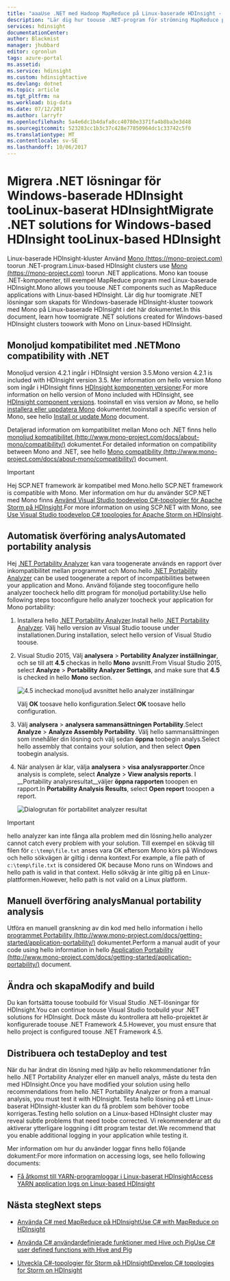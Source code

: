 ```yaml
---
title: "aaaUse .NET med Hadoop MapReduce på Linux-baserade HDInsight - Azure | Microsoft Docs"
description: "Lär dig hur toouse .NET-program för strömning MapReduce på Linux-baserade HDInsight."
services: hdinsight
documentationCenter: 
author: Blackmist
manager: jhubbard
editor: cgronlun
tags: azure-portal
ms.assetid: 
ms.service: hdinsight
ms.custom: hdinsightactive
ms.devlang: dotnet
ms.topic: article
ms.tgt_pltfrm: na
ms.workload: big-data
ms.date: 07/12/2017
ms.author: larryfr
ms.openlocfilehash: 5a4e6dc1b4dafa8cc40780e3371fa4b8ba3e3d48
ms.sourcegitcommit: 523283cc1b3c37c428e77850964dc1c33742c5f0
ms.translationtype: MT
ms.contentlocale: sv-SE
ms.lasthandoff: 10/06/2017
---
```

# <a name="migrate-net-solutions-for-windows-based-hdinsight-toolinux-based-hdinsight"></a><span data-ttu-id="f3675-103">Migrera .NET lösningar för Windows-baserade HDInsight tooLinux-baserat HDInsight</span><span class="sxs-lookup"><span data-stu-id="f3675-103">Migrate .NET solutions for Windows-based HDInsight tooLinux-based HDInsight</span></span>

<span data-ttu-id="f3675-104">Linux-baserade HDInsight-kluster Använd [Mono (https://mono-project.com)](https://mono-project.com) toorun .NET-program.</span><span class="sxs-lookup"><span data-stu-id="f3675-104">Linux-based HDInsight clusters use [Mono (https://mono-project.com)](https://mono-project.com) toorun .NET applications.</span></span> <span data-ttu-id="f3675-105">Mono kan toouse .NET-komponenter, till exempel MapReduce program med Linux-baserade HDInsight.</span><span class="sxs-lookup"><span data-stu-id="f3675-105">Mono allows you toouse .NET components such as MapReduce applications with Linux-based HDInsight.</span></span> <span data-ttu-id="f3675-106">Lär dig hur toomigrate .NET lösningar som skapats för Windows-baserade HDInsight-kluster toowork med Mono på Linux-baserade HDInsight i det här dokumentet.</span><span class="sxs-lookup"><span data-stu-id="f3675-106">In this document, learn how toomigrate .NET solutions created for Windows-based HDInsight clusters toowork with Mono on Linux-based HDInsight.</span></span>

## <a name="mono-compatibility-with-net"></a><span data-ttu-id="f3675-107">Monoljud kompatibilitet med .NET</span><span class="sxs-lookup"><span data-stu-id="f3675-107">Mono compatibility with .NET</span></span>

<span data-ttu-id="f3675-108">Monoljud version 4.2.1 ingår i HDInsight version 3.5.</span><span class="sxs-lookup"><span data-stu-id="f3675-108">Mono version 4.2.1 is included with HDInsight version 3.5.</span></span> <span data-ttu-id="f3675-109">Mer information om hello version Mono som ingår i HDInsight finns [HDInsight komponenten versioner](hdinsight-component-versioning.md).</span><span class="sxs-lookup"><span data-stu-id="f3675-109">For more information on hello version of Mono included with HDInsight, see [HDInsight component versions](hdinsight-component-versioning.md).</span></span> <span data-ttu-id="f3675-110">tooinstall en viss version av Mono, se hello [installera eller uppdatera Mono](hdinsight-hadoop-install-mono.md) dokumentet.</span><span class="sxs-lookup"><span data-stu-id="f3675-110">tooinstall a specific version of Mono, see hello [Install or update Mono](hdinsight-hadoop-install-mono.md) document.</span></span>

<span data-ttu-id="f3675-111">Detaljerad information om kompatibilitet mellan Mono och .NET finns hello [monoljud kompatibilitet (http://www.mono-project.com/docs/about-mono/compatibility/)](http://www.mono-project.com/docs/about-mono/compatibility/) dokumentet.</span><span class="sxs-lookup"><span data-stu-id="f3675-111">For detailed information on compatibility between Mono and .NET, see hello [Mono compatibility (http://www.mono-project.com/docs/about-mono/compatibility/)](http://www.mono-project.com/docs/about-mono/compatibility/) document.</span></span>

> [!IMPORTANT]
> <span data-ttu-id="f3675-112">Hej SCP.NET framework är kompatibel med Mono.</span><span class="sxs-lookup"><span data-stu-id="f3675-112">hello SCP.NET framework is compatible with Mono.</span></span> <span data-ttu-id="f3675-113">Mer information om hur du använder SCP.NET med Mono finns [Använd Visual Studio toodevelop C#-topologier för Apache Storm på HDInsight](hdinsight-storm-develop-csharp-visual-studio-topology.md).</span><span class="sxs-lookup"><span data-stu-id="f3675-113">For more information on using SCP.NET with Mono, see [Use Visual Studio toodevelop C# topologies for Apache Storm on HDInsight](hdinsight-storm-develop-csharp-visual-studio-topology.md).</span></span>

## <a name="automated-portability-analysis"></a><span data-ttu-id="f3675-114">Automatisk överföring analys</span><span class="sxs-lookup"><span data-stu-id="f3675-114">Automated portability analysis</span></span>

<span data-ttu-id="f3675-115">Hej [.NET Portability Analyzer](https://marketplace.visualstudio.com/items?itemName=ConnieYau.NETPortabilityAnalyzer) kan vara toogenerate används en rapport över inkompatibilitet mellan programmet och Mono.</span><span class="sxs-lookup"><span data-stu-id="f3675-115">hello [.NET Portability Analyzer](https://marketplace.visualstudio.com/items?itemName=ConnieYau.NETPortabilityAnalyzer) can be used toogenerate a report of incompatibilities between your application and Mono.</span></span> <span data-ttu-id="f3675-116">Använd följande steg tooconfigure hello analyzer toocheck hello ditt program för monoljud portability:</span><span class="sxs-lookup"><span data-stu-id="f3675-116">Use hello following steps tooconfigure hello analyzer toocheck your application for Mono portability:</span></span>

1. <span data-ttu-id="f3675-117">Installera hello [.NET Portability Analyzer](https://marketplace.visualstudio.com/items?itemName=ConnieYau.NETPortabilityAnalyzer).</span><span class="sxs-lookup"><span data-stu-id="f3675-117">Install hello [.NET Portability Analyzer](https://marketplace.visualstudio.com/items?itemName=ConnieYau.NETPortabilityAnalyzer).</span></span> <span data-ttu-id="f3675-118">Välj hello version av Visual Studio toouse under installationen.</span><span class="sxs-lookup"><span data-stu-id="f3675-118">During installation, select hello version of Visual Studio toouse.</span></span>

2. <span data-ttu-id="f3675-119">Visual Studio 2015, Välj __analysera__ > __Portability Analyzer inställningar__, och se till att __4.5__ checkas in hello __Mono__  avsnitt.</span><span class="sxs-lookup"><span data-stu-id="f3675-119">From Visual Studio 2015, select __Analyze__ > __Portability Analyzer Settings__, and make sure that __4.5__ is checked in hello __Mono__ section.</span></span>

    ![4.5 incheckad monoljud avsnittet hello analyzer inställningar](./media/hdinsight-hadoop-migrate-dotnet-to-linux/portability-analyzer-settings.png)

    <span data-ttu-id="f3675-121">Välj __OK__ toosave hello konfiguration.</span><span class="sxs-lookup"><span data-stu-id="f3675-121">Select __OK__ toosave hello configuration.</span></span>

3. <span data-ttu-id="f3675-122">Välj __analysera__ > __analysera sammansättningen Portability__.</span><span class="sxs-lookup"><span data-stu-id="f3675-122">Select __Analyze__ > __Analyze Assembly Portability__.</span></span> <span data-ttu-id="f3675-123">Välj hello sammansättningen som innehåller din lösning och välj sedan __öppna__ toobegin analys.</span><span class="sxs-lookup"><span data-stu-id="f3675-123">Select hello assembly that contains your solution, and then select __Open__ toobegin analysis.</span></span>

4. <span data-ttu-id="f3675-124">När analysen är klar, välja __analysera__ > __visa analysrapporter__.</span><span class="sxs-lookup"><span data-stu-id="f3675-124">Once analysis is complete, select __Analyze__ > __View analysis reports__.</span></span> <span data-ttu-id="f3675-125">I __Portability analysresultat__väljer __öppna rapporten__ tooopen en rapport.</span><span class="sxs-lookup"><span data-stu-id="f3675-125">In __Portability Analysis Results__, select __Open report__ tooopen a report.</span></span>

    ![Dialogrutan för portabilitet analyzer resultat](./media/hdinsight-hadoop-migrate-dotnet-to-linux/portability-analyzer-results.png)

> [!IMPORTANT]
> <span data-ttu-id="f3675-127">hello analyzer kan inte fånga alla problem med din lösning.</span><span class="sxs-lookup"><span data-stu-id="f3675-127">hello analyzer cannot catch every problem with your solution.</span></span> <span data-ttu-id="f3675-128">Till exempel en sökväg till filen för `c:\temp\file.txt` anses vara OK eftersom Mono körs på Windows och hello sökvägen är giltig i denna kontext.</span><span class="sxs-lookup"><span data-stu-id="f3675-128">For example, a file path of `c:\temp\file.txt` is considered OK because Mono runs on Windows and hello path is valid in that context.</span></span> <span data-ttu-id="f3675-129">Hello sökväg är inte giltig på en Linux-plattformen.</span><span class="sxs-lookup"><span data-stu-id="f3675-129">However, hello path is not valid on a Linux platform.</span></span>

## <a name="manual-portability-analysis"></a><span data-ttu-id="f3675-130">Manuell överföring analys</span><span class="sxs-lookup"><span data-stu-id="f3675-130">Manual portability analysis</span></span>

<span data-ttu-id="f3675-131">Utföra en manuell granskning av din kod med hello information i hello [programmet Portability (http://www.mono-project.com/docs/getting-started/application-portability/)](http://www.mono-project.com/docs/getting-started/application-portability/) dokumentet.</span><span class="sxs-lookup"><span data-stu-id="f3675-131">Perform a manual audit of your code using hello information in hello [Application Portability (http://www.mono-project.com/docs/getting-started/application-portability/)](http://www.mono-project.com/docs/getting-started/application-portability/) document.</span></span>

## <a name="modify-and-build"></a><span data-ttu-id="f3675-132">Ändra och skapa</span><span class="sxs-lookup"><span data-stu-id="f3675-132">Modify and build</span></span>

<span data-ttu-id="f3675-133">Du kan fortsätta toouse toobuild för Visual Studio .NET-lösningar för HDInsight.</span><span class="sxs-lookup"><span data-stu-id="f3675-133">You can continue toouse Visual Studio toobuild your .NET solutions for HDInsight.</span></span> <span data-ttu-id="f3675-134">Dock måste du kontrollera att hello-projektet är konfigurerade toouse .NET Framework 4.5.</span><span class="sxs-lookup"><span data-stu-id="f3675-134">However, you must ensure that hello project is configured toouse .NET Framework 4.5.</span></span>

## <a name="deploy-and-test"></a><span data-ttu-id="f3675-135">Distribuera och testa</span><span class="sxs-lookup"><span data-stu-id="f3675-135">Deploy and test</span></span>

<span data-ttu-id="f3675-136">När du har ändrat din lösning med hjälp av hello rekommendationer från hello .NET Portability Analyzer eller en manuell analys, måste du testa den med HDInsight.</span><span class="sxs-lookup"><span data-stu-id="f3675-136">Once you have modified your solution using hello recommendations from hello .NET Portability Analyzer or from a manual analysis, you must test it with HDInsight.</span></span> <span data-ttu-id="f3675-137">Testa hello lösning på ett Linux-baserat HDInsight-kluster kan du få problem som behöver toobe korrigeras.</span><span class="sxs-lookup"><span data-stu-id="f3675-137">Testing hello solution on a Linux-based HDInsight cluster may reveal subtle problems that need toobe corrected.</span></span> <span data-ttu-id="f3675-138">Vi rekommenderar att du aktiverar ytterligare loggning i ditt program testar det.</span><span class="sxs-lookup"><span data-stu-id="f3675-138">We recommend that you enable additional logging in your application while testing it.</span></span>

<span data-ttu-id="f3675-139">Mer information om hur du använder loggar finns hello följande dokument:</span><span class="sxs-lookup"><span data-stu-id="f3675-139">For more information on accessing logs, see hello following documents:</span></span>

* [<span data-ttu-id="f3675-140">Få åtkomst till YARN-programloggar i Linux-baserat HDInsight</span><span class="sxs-lookup"><span data-stu-id="f3675-140">Access YARN application logs on Linux-based HDInsight</span></span>](hdinsight-hadoop-access-yarn-app-logs-linux.md)

## <a name="next-steps"></a><span data-ttu-id="f3675-141">Nästa steg</span><span class="sxs-lookup"><span data-stu-id="f3675-141">Next steps</span></span>

* [<span data-ttu-id="f3675-142">Använda C# med MapReduce på HDInsight</span><span class="sxs-lookup"><span data-stu-id="f3675-142">Use C# with MapReduce on HDInsight</span></span>](hdinsight-hadoop-dotnet-csharp-mapreduce-streaming.md)

* [<span data-ttu-id="f3675-143">Använda C# användardefinierade funktioner med Hive och Pig</span><span class="sxs-lookup"><span data-stu-id="f3675-143">Use C# user defined functions with Hive and Pig</span></span>](hdinsight-hadoop-hive-pig-udf-dotnet-csharp.md)

* [<span data-ttu-id="f3675-144">Utveckla C#-topologier för Storm på HDInsight</span><span class="sxs-lookup"><span data-stu-id="f3675-144">Develop C# topologies for Storm on HDInsight</span></span>](hdinsight-storm-develop-csharp-visual-studio-topology.md)